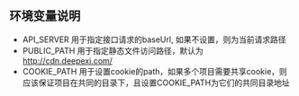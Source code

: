 ## 环境变量说明

- API_SERVER 用于指定接口请求的baseUrl, 如果不设置，则为当前请求路径
- PUBLIC_PATH 用于指定静态文件访问路径，默认为 http://cdn.deepexi.com/
- COOKIE_PATH 用于设置cookie的path，如果多个项目需要共享cookie，则应该保证项目在共同的目录下，且设置COOKIE_PATH为它们的共同目录地址
